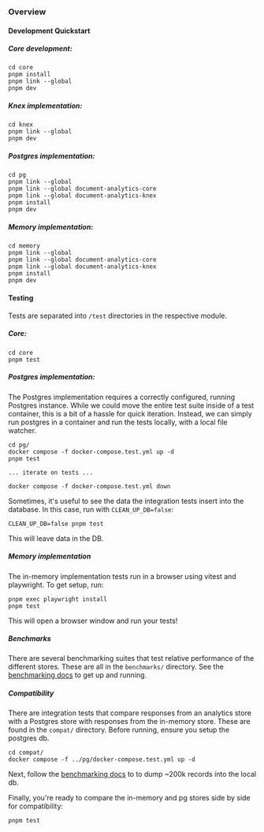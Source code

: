 ### Overview

#### Development Quickstart

##### Core development:

```
cd core
pnpm install
pnpm link --global
pnpm dev
```

##### Knex implementation:

```
cd knex
pnpm link --global
pnpm dev
```

##### Postgres implementation:

```
cd pg
pnpm link --global
pnpm link --global document-analytics-core
pnpm link --global document-analytics-knex
pnpm install
pnpm dev
```

##### Memory implementation:

```
cd memory
pnpm link --global
pnpm link --global document-analytics-core
pnpm link --global document-analytics-knex
pnpm install
pnpm dev
```

#### Testing

Tests are separated into `/test` directories in the respective module.

##### Core:

```
cd core
pnpm test
```

##### Postgres implementation:

The Postgres implementation requires a correctly configured, running Postgres instance. While we could move the entire test suite inside of a test container, this is a bit of a hassle for quick iteration. Instead, we can simply run postgres in a container and run the tests locally, with a local file watcher.

```
cd pg/
docker compose -f docker-compose.test.yml up -d
pnpm test

... iterate on tests ...

docker compose -f docker-compose.test.yml down
```

Sometimes, it's useful to see the data the integration tests insert into the database. In this case, run with `CLEAN_UP_DB=false`:

```
CLEAN_UP_DB=false pnpm test
```

This will leave data in the DB.

##### Memory implementation

The in-memory implementation tests run in a browser using vitest and playwright. To get setup, run:

```
pnpm exec playwright install
pnpm test
```

This will open a browser window and run your tests!

##### Benchmarks

There are several benchmarking suites that test relative performance of the different stores. These are all in the `benchmarks/` directory. See the [benchmarking docs](./benchmarks/README.md) to get up and running.

##### Compatibility

There are integration tests that compare responses from an analytics store with a Postgres store with responses from the in-memory store. These are found in the `compat/` directory. Before running, ensure you setup the postgres db.

```
cd compat/
docker compose -f ../pg/docker-compose.test.yml up -d
```

Next, follow the [benchmarking docs](./benchmarks/README.md) to to dump ~200k records into the local db.

Finally, you're ready to compare the in-memory and pg stores side by side for compatibility:

```
pnpm test
```
